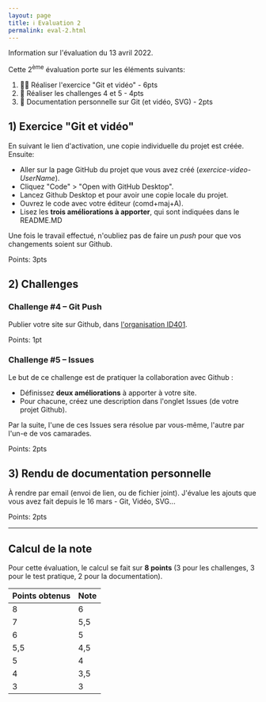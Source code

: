```yaml
---
layout: page
title: ℹ️ Evaluation 2
permalink: eval-2.html
---
```


Information sur l'évaluation du 13 avril 2022.

Cette 2<sup>ème</sup> évaluation porte sur les éléments suivants:

1. 👩‍💻 Réaliser l'exercice "Git et vidéo"  - 6pts
2. 💪 Réaliser les challenges 4 et 5 - 4pts
3. 📑 Documentation personnelle sur Git (et vidéo, SVG) - 2pts

## 1) Exercice "Git et vidéo"


En suivant le lien d'activation, une copie individuelle du projet est créée. Ensuite:

- Aller sur la page GitHub du projet que vous avez créé (*exercice-video-UserName*).
- Cliquez "Code" > "Open with GitHub Desktop".
- Lancez Github Desktop et pour avoir une copie locale du projet.
- Ouvrez le code avec votre éditeur (comd+maj+A).
- Lisez les **trois améliorations à apporter**, qui sont indiquées dans le README.MD

Une fois le travail effectué, n'oubliez pas de faire un *push* pour que vos changements soient sur Github.

Points: 3pts

## 2) Challenges

### Challenge #4 – Git Push

Publier votre site sur Github, dans [l'organisation ID401](https://github.com/eracom-id401).

Points: 1pt

### Challenge #5 – Issues

Le but de ce challenge est de pratiquer la collaboration avec Github :

- Définissez **deux améliorations** à apporter à votre site.
- Pour chacune, créez une description dans l'onglet Issues (de votre projet Github).

Par la suite, l'une de ces Issues sera résolue par vous-même, l'autre par l'un-e de vos camarades.

Points: 2pts

## 3) Rendu de documentation personnelle

À rendre par email (envoi de lien, ou de fichier joint). J'évalue les ajouts que vous avez fait depuis le 16 mars - Git, Vidéo, SVG...

Points: 2pts

***

## Calcul de la note

Pour cette évaluation, le calcul se fait sur **8 points** (3 pour les challenges, 3 pour le test pratique, 2 pour la documentation).

| Points obtenus  | Note |
|:--------------- |:---- |
| 8               | 6    |
| 7               | 5,5  |
| 6               | 5    |
| 5,5             | 4,5  |
| 5               | 4    |
| 4               | 3,5  |
| 3               | 3    |